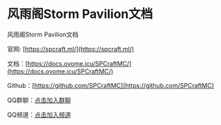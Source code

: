 # 风雨阁Storm Pavilion文档

风雨阁Storm Pavilion文档

官网: [https://spcraft.ml/](https://spcraft.ml/)

文档：[https://docs.ovome.icu/SPCraftMC/](https://docs.ovome.icu/SPCraftMC/)

Github：[https://github.com/SPCraftMC](https://github.com/SPCraftMC)

QQ群聊：[点击加入群聊](http://qm.qq.com/cgi-bin/qm/qr?_wv=1027&k=o2zsHI3pOUaje0GJdE1fo1pfnoG9R1Gf&authKey=oeBH5R6tXmSG2I%2FlkQH9VJGIFQbizJnwl%2BpwpwkcWcd3sKI2jFEv0ihp8ah4X78u&noverify=0&group_code=1165489597)

QQ频道：[点击加入频道](https://pd.qq.com/s/2t7jf0z3k)